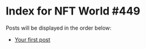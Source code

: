 # Index for NFT World #449
Posts will be displayed in the order below:

- [Your first post](./001-first.md)

